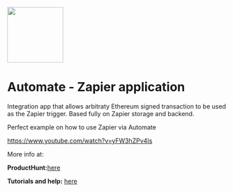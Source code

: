 [<img src="https://s3.amazonaws.com/chronologic.network/ChronoLogic_logo.svg" width="128px">](https://github.com/chronologic)

# Automate - Zapier application

Integration app that allows arbitraty Ethereum signed transaction to be used as the Zapier trigger. Based fully on Zapier storage and backend. 

Perfect example on how to use Zapier via Automate 

https://www.youtube.com/watch?v=yFW3hZPv4Is

More info at:

__ProductHunt:__[here](https://www.producthunt.com/posts/automate-1)

__Tutorials and help:__ [here](https://blog.chronologic.network/automate/home)
